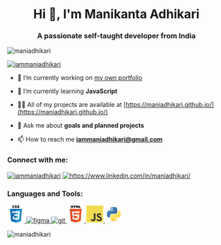<h1 align="center">Hi 👋, I'm Manikanta Adhikari</h1>
<h3 align="center">A passionate self-taught developer from India</h3>

<p align="left"> <img src="https://komarev.com/ghpvc/?username=maniadhikari&label=Profile%20views&color=0e75b6&style=flat" alt="maniadhikari" /> </p>

<p align="left"> <a href="https://twitter.com/iammaniadhikari" target="blank"><img src="https://img.shields.io/twitter/follow/iammaniadhikari?logo=twitter&style=for-the-badge" alt="iammaniadhikari" /></a> </p>

- 🔭 I’m currently working on [my own portfolio](https://maniadhikari.github.io/)

- 🌱 I’m currently learning **JavaScript**

- 👨‍💻 All of my projects are available at [https://maniadhikari.github.io/](https://maniadhikari.github.io/)

- 💬 Ask me about **goals and planned projects**

- 📫 How to reach me **iammaniadhikari@gmail.com**

<h3 align="left">Connect with me:</h3>
<p align="left">
<a href="https://twitter.com/iammaniadhikari" target="blank"><img align="center" src="https://raw.githubusercontent.com/rahuldkjain/github-profile-readme-generator/master/src/images/icons/Social/twitter.svg" alt="iammaniadhikari" height="30" width="40" /></a>
<a href="https://linkedin.com/in/https://www.linkedin.com/in/maniadhikari/" target="blank"><img align="center" src="https://raw.githubusercontent.com/rahuldkjain/github-profile-readme-generator/master/src/images/icons/Social/linked-in-alt.svg" alt="https://www.linkedin.com/in/maniadhikari/" height="30" width="40" /></a>
</p>

<h3 align="left">Languages and Tools:</h3>
<p align="left"> <a href="https://www.w3schools.com/css/" target="_blank" rel="noreferrer"> <img src="https://raw.githubusercontent.com/devicons/devicon/master/icons/css3/css3-original-wordmark.svg" alt="css3" width="40" height="40"/> </a> <a href="https://www.figma.com/" target="_blank" rel="noreferrer"> <img src="https://www.vectorlogo.zone/logos/figma/figma-icon.svg" alt="figma" width="40" height="40"/> </a> <a href="https://git-scm.com/" target="_blank" rel="noreferrer"> <img src="https://www.vectorlogo.zone/logos/git-scm/git-scm-icon.svg" alt="git" width="40" height="40"/> </a> <a href="https://www.w3.org/html/" target="_blank" rel="noreferrer"> <img src="https://raw.githubusercontent.com/devicons/devicon/master/icons/html5/html5-original-wordmark.svg" alt="html5" width="40" height="40"/> </a> <a href="https://developer.mozilla.org/en-US/docs/Web/JavaScript" target="_blank" rel="noreferrer"> <img src="https://raw.githubusercontent.com/devicons/devicon/master/icons/javascript/javascript-original.svg" alt="javascript" width="40" height="40"/> </a> <a href="https://www.python.org" target="_blank" rel="noreferrer"> <img src="https://raw.githubusercontent.com/devicons/devicon/master/icons/python/python-original.svg" alt="python" width="40" height="40"/> </a> </p>

<p><img align="center" src="https://github-readme-stats.vercel.app/api/top-langs?username=maniadhikari&show_icons=true&locale=en&layout=compact" alt="maniadhikari" /></p>
